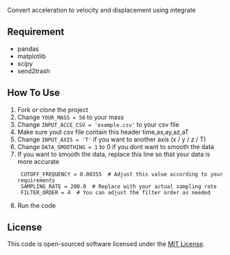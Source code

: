 Convert acceleration to velocity and displacement using integrate

## Requirement
- pandas
- matplotlib
- scipy
- send2trash

## How To Use
1. Fork or clone the project
2. Change `YOUR_MASS = 50` to your mass
3. Change `INPUT_ACCE_CSV = 'example.csv'` to your csv file
4. Make sure yout csv file contain this header
   time,ax,ay,az,aT
5. Change `INPUT_AXIS = 'T'` if you want to another axis (x / y / z / T)
6. Change `DATA_SMOOTHING = 1` to 0 if you dont want to smooth the data
7. If you want to smooth the data, replace this line so that your data is more accurate
   ```
    CUTOFF_FREQUENCY = 0.00355  # Adjust this value according to your requirements
    SAMPLING_RATE = 200.0  # Replace with your actual sampling rate
    FILTER_ORDER = 4  # You can adjust the filter order as needed
   ```
8. Run the code

## License
This code is open-sourced software licensed under the [MIT License](https://opensource.org/licenses/MIT).
